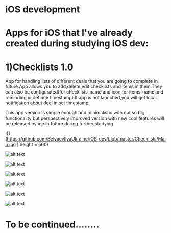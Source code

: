 # iOS development

# Apps for iOS that I've already created during studying iOS dev:

# 1)Checklists 1.0
App for handling lists of different deals that you are going to complete in future.App allows you to add,delete,edit checklists and items in them.They can also be configurated(for checklists-name and icon,for items-name and reminding in definite timestamp).If app is not launched,you will get local notification about deal in set timestamp.

This app version is simple enough and minimalistic with not so big functionality but perspectively improved version with new cool features will be released by me in future during further studying

![](https://github.com/BelyaevIlyaUkraine/iOS_dev/blob/master/Checklists/Main.jpg | height = 500)

![alt text](https://github.com/BelyaevIlyaUkraine/iOS_dev/blob/master/Checklists/Add%20Checklist.jpg)

![alt text](https://github.com/BelyaevIlyaUkraine/iOS_dev/blob/master/Checklists/Edit%20Checklist.jpg)

![alt text](https://github.com/BelyaevIlyaUkraine/iOS_dev/blob/master/Checklists/Choose%20Icon.jpg)

![alt text](https://github.com/BelyaevIlyaUkraine/iOS_dev/blob/master/Checklists/Items.jpg)

![alt text](https://github.com/BelyaevIlyaUkraine/iOS_dev/blob/master/Checklists/Add%20Item.jpg)

![alt text](https://github.com/BelyaevIlyaUkraine/iOS_dev/blob/master/Checklists/Edit%20Item.jpg)
 
  
   
    
     
# To be continued........
